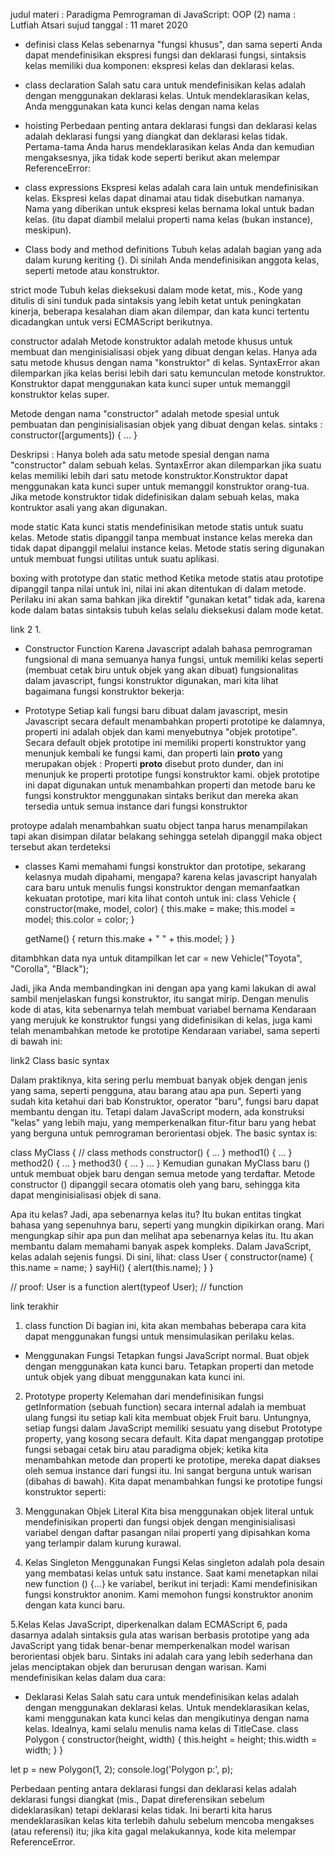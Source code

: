 judul materi : Paradigma Pemrograman di JavaScript: OOP (2)
nama : Lutfiah Atsari sujud
tanggal : 11 maret 2020



- definisi class
Kelas sebenarnya "fungsi khusus", dan sama seperti Anda dapat mendefinisikan 
ekspresi fungsi dan deklarasi fungsi, sintaksis kelas memiliki dua komponen: 
ekspresi kelas dan deklarasi kelas.

- class declaration
Salah satu cara untuk mendefinisikan kelas adalah dengan menggunakan deklarasi kelas. Untuk mendeklarasikan kelas, 
Anda menggunakan kata kunci kelas dengan nama kelas

- hoisting
Perbedaan penting antara deklarasi fungsi dan deklarasi kelas adalah deklarasi fungsi yang diangkat dan deklarasi kelas tidak. 
Pertama-tama Anda harus mendeklarasikan kelas Anda dan kemudian mengaksesnya, 
jika tidak kode seperti berikut akan melempar ReferenceError:

- class expressions
Ekspresi kelas adalah cara lain untuk mendefinisikan kelas. Ekspresi kelas dapat dinamai atau tidak disebutkan namanya. 
Nama yang diberikan untuk ekspresi kelas bernama lokal untuk badan kelas. 
(itu dapat diambil melalui properti nama kelas (bukan instance), meskipun).

- Class body and method definitions
Tubuh kelas adalah bagian yang ada dalam kurung keriting {}. Di sinilah Anda 
mendefinisikan anggota kelas, seperti metode atau konstruktor.

strict mode
Tubuh kelas dieksekusi dalam mode ketat, mis., Kode yang ditulis di sini tunduk 
pada sintaksis yang lebih ketat untuk peningkatan kinerja, beberapa kesalahan 
diam akan dilempar, dan kata kunci tertentu dicadangkan untuk versi ECMAScript berikutnya.

constructor adalah 
Metode konstruktor adalah metode khusus untuk membuat dan 
menginisialisasi objek yang dibuat dengan kelas. Hanya ada satu metode 
khusus dengan nama "konstruktor" di kelas. SyntaxError akan dilemparkan 
jika kelas berisi lebih dari satu kemunculan metode konstruktor.
Konstruktor dapat menggunakan kata 
kunci super untuk memanggil konstruktor kelas super.

Metode dengan nama "constructor" adalah metode spesial untuk pembuatan 
dan penginisialisasian objek yang dibuat dengan kelas.
sintaks :
constructor([arguments]) { ... }

Deskripsi :
Hanya boleh ada satu metode spesial dengan nama "constructor" dalam 
sebuah kelas. SyntaxError  akan dilemparkan jika suatu kelas memiliki 
lebih dari satu metode konstruktor.Konstruktor dapat menggunakan kata 
kunci super untuk memanggil konstruktor orang-tua.
Jika metode konstruktor tidak didefinisikan dalam sebuah kelas, maka  
kontruktor asali yang akan digunakan.


mode static
Kata kunci statis mendefinisikan metode statis untuk suatu kelas. Metode statis 
dipanggil tanpa membuat instance kelas mereka dan 
tidak dapat dipanggil melalui instance kelas. Metode statis sering digunakan 
untuk membuat fungsi utilitas untuk suatu aplikasi.


boxing with prototype dan static method
Ketika metode statis atau prototipe dipanggil tanpa nilai untuk ini, nilai ini akan ditentukan 
di dalam metode. Perilaku ini akan sama bahkan jika direktif "gunakan ketat" 
tidak ada, karena kode dalam batas sintaksis tubuh kelas selalu dieksekusi dalam 
mode ketat.





link 2
1. 
- Constructor Function
Karena Javascript adalah bahasa pemrograman fungsional di mana semuanya hanya fungsi, untuk memiliki kelas 
seperti (membuat cetak biru untuk objek yang akan dibuat) fungsionalitas dalam javascript, 
fungsi konstruktor digunakan, mari kita lihat bagaimana fungsi konstruktor 
bekerja:

- Prototype
Setiap kali fungsi baru dibuat dalam javascript, mesin Javascript secara default menambahkan properti prototipe ke dalamnya, 
properti ini adalah objek dan kami menyebutnya "objek prototipe". Secara default 
objek prototipe ini memiliki properti konstruktor yang menunjuk kembali ke fungsi kami, 
dan properti lain __proto__ yang merupakan objek :
Properti __proto__ disebut proto dunder, dan ini menunjuk ke properti prototipe fungsi konstruktor kami.
objek prototipe ini dapat digunakan untuk menambahkan properti dan metode baru ke fungsi konstruktor 
menggunakan sintaks berikut dan mereka akan tersedia untuk semua instance dari fungsi konstruktor

protoype adalah menambahkan suatu object tanpa harus menampilakan tapi akan disimpan dilatar belakang
sehingga setelah dipanggil maka object tersebut akan terdeteksi

- classes
Kami memahami fungsi konstruktor dan prototipe, sekarang kelasnya mudah dipahami, mengapa? karena kelas javascript 
hanyalah cara baru untuk menulis fungsi konstruktor dengan memanfaatkan kekuatan prototipe, 
mari kita lihat contoh untuk ini:
class Vehicle {
    constructor(make, model, color) {
        this.make = make;
        this.model = model;
        this.color = color;
    }

    getName() {
        return this.make + " " + this.model;
    }
}

ditambhkan data nya untuk ditampilkan
let car = new Vehicle("Toyota", "Corolla", "Black");

Jadi, jika Anda membandingkan ini dengan apa yang kami lakukan di awal sambil menjelaskan fungsi konstruktor, itu sangat mirip.
Dengan menulis kode di atas, kita sebenarnya telah membuat variabel bernama Kendaraan yang merujuk ke konstruktor fungsi yang 
didefinisikan di kelas, juga kami telah menambahkan metode ke prototipe Kendaraan variabel, sama seperti di bawah ini:




link2
Class basic syntax

Dalam praktiknya, kita sering perlu membuat banyak objek dengan jenis yang sama, seperti pengguna, atau barang atau apa pun.
Seperti yang sudah kita ketahui dari bab Konstruktor, operator "baru", fungsi baru dapat membantu dengan itu.
Tetapi dalam JavaScript modern, ada konstruksi "kelas" yang lebih maju, yang memperkenalkan fitur-fitur baru 
yang hebat yang berguna untuk pemrograman berorientasi objek.
The basic syntax is:

class MyClass {
  // class methods
  constructor() { ... }
  method1() { ... }
  method2() { ... }
  method3() { ... }
  ...
}
Kemudian gunakan MyClass baru () untuk membuat objek baru dengan semua metode yang terdaftar.
Metode constructor () dipanggil secara otomatis oleh yang baru, sehingga kita dapat menginisialisasi objek di sana.

Apa itu kelas?
Jadi, apa sebenarnya kelas itu? Itu bukan entitas tingkat bahasa yang sepenuhnya baru, seperti yang mungkin dipikirkan orang.
Mari mengungkap sihir apa pun dan melihat apa sebenarnya kelas itu. Itu akan membantu dalam memahami banyak aspek kompleks.
Dalam JavaScript, kelas adalah sejenis fungsi.
Di sini, lihat:
class User {
  constructor(name) { this.name = name; }
  sayHi() { alert(this.name); }
}

// proof: User is a function
alert(typeof User); // function


link terakhir
1. class function
Di bagian ini, kita akan membahas beberapa cara kita dapat 
menggunakan fungsi untuk mensimulasikan perilaku kelas.
- Menggunakan Fungsi
Tetapkan fungsi JavaScript normal.
Buat objek dengan menggunakan kata kunci baru.
Tetapkan properti dan metode untuk objek yang dibuat menggunakan kata kunci ini.

2. Prototype property
Kelemahan dari mendefinisikan fungsi getInformation (sebuah function) secara internal adalah ia 
membuat ulang fungsi itu setiap kali kita 
membuat objek Fruit baru. Untungnya, setiap fungsi dalam JavaScript memiliki 
sesuatu yang disebut Prototype property, yang kosong secara default. Kita dapat 
menganggap prototipe fungsi sebagai cetak biru atau paradigma objek; ketika kita 
menambahkan metode dan properti ke prototipe, mereka dapat diakses oleh semua 
instance dari fungsi itu. Ini sangat berguna untuk warisan (dibahas di bawah).
Kita dapat menambahkan fungsi ke prototipe fungsi konstruktor seperti:


3. Menggunakan Objek Literal
Kita bisa menggunakan objek literal untuk mendefinisikan properti dan fungsi objek dengan menginisialisasi variabel 
dengan daftar pasangan nilai properti yang dipisahkan koma yang terlampir dalam 
kurung kurawal.

4. Kelas Singleton Menggunakan Fungsi
Kelas singleton adalah pola desain yang membatasi kelas untuk satu instance. 
Saat kami menetapkan nilai new function () {...} ke variabel, berikut ini terjadi:
Kami mendefinisikan fungsi konstruktor anonim.
Kami memohon fungsi konstruktor anonim dengan kata kunci baru.

5.Kelas
Kelas JavaScript, diperkenalkan dalam ECMAScript 6, pada dasarnya adalah sintaksis 
gula atas warisan berbasis prototipe yang ada JavaScript yang tidak benar-benar 
memperkenalkan model warisan berorientasi objek baru. Sintaks ini adalah cara 
yang lebih sederhana dan jelas menciptakan objek dan berurusan dengan warisan.
Kami mendefinisikan kelas dalam dua cara:

- Deklarasi Kelas
Salah satu cara untuk mendefinisikan kelas adalah dengan menggunakan deklarasi 
kelas. Untuk mendeklarasikan kelas, kami menggunakan kata kunci kelas dan 
mengikutinya dengan nama kelas. Idealnya, kami selalu menulis nama kelas di 
TitleCase.
class Polygon {
    constructor(height, width) {
        this.height = height;
        this.width = width;
    }
}

let p = new Polygon(1, 2);
console.log('Polygon p:', p);

Perbedaan penting antara deklarasi fungsi dan deklarasi kelas adalah deklarasi fungsi diangkat 
(mis., Dapat direferensikan sebelum dideklarasikan) tetapi deklarasi kelas tidak. 
Ini berarti kita harus mendeklarasikan kelas kita terlebih dahulu sebelum mencoba
mengakses (atau referensi) itu; jika kita gagal melakukannya, kode kita melempar 
ReferenceError.